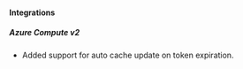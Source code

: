 
#### Integrations
##### Azure Compute v2
- Added support for auto cache update on token expiration.
